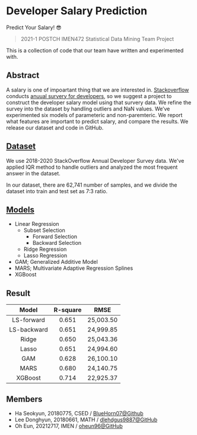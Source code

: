 # Developer Salary Prediction

Predict Your Salary! 😎

> 2021-1 POSTCH IMEN472 Statistical Data Mining Team Project

This is a collection of code that our team have written and experimented with.

## Abstract

A salary is one of impoartant thing that we are interested in. [Stackoverflow](https://stackoverflow.com/) conducts [anuual survery for developers](https://insights.stackoverflow.com/survey), so we suggest a project to construct the developer salary model using that survery data. We refine the survey into the dataset by handling outliers and NaN values. We’ve experimented six models of parameteric and non-paremteric. We report what features are important to predict salary, and compare the results. We release our dataset and code in GitHub.

## [Dataset](/Dataset)

We use 2018-2020 StackOverflow Annual Developer Survey data. We've applied IQR method to handle outliers and analyzed the most frequent answer in the dataset.

In our dataset, there are 62,741 number of samples, and we divide the dataset into train and test set as 7:3 ratio.

## [Models](/Models)

- Linear Regression
  - Subset Selection
    - Forward Selection
    - Backward Selection
  - Ridge Regression
  - Lasso Regression
- GAM; Generalized Additive Model
- MARS; Multivariate Adaptive Regression Splines
- XGBoost

## Result

|Model|R-square|RMSE|
|:------:|:---:|:---:|
|LS-forward|0.651|25,003.50|
|LS-backward|0.651|24,999.85|
|Ridge|0.650|25,043.36|
|Lasso|0.651|24,994.60|
|GAM|0.628|26,100.10|
|MARS|0.680|24,140.75|
|XGBoost|0.714|22,925.37|

## Members

- Ha Seokyun, 20180775, CSED / [BlueHorn07@Github](https://github.com/BlueHorn07)
- Lee Donghyun, 20180661, MATH / [dlehdgus9887@GitHub](https://github.com/dlehdgus9887)
- Oh Eun, 20212717, IMEN / [oheun96@GitHub](https://github.com/oheun96)

